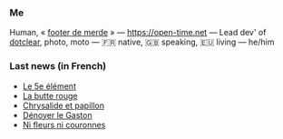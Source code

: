 ### Me

Human, « [footer de merde](https://open-time.net/post/2013/07/17/La-veritable-histoire-du-Footer-de-merde-) » — https://open-time.net — Lead dev' of [dotclear](https://git.dotclear.org/dev/dotclear), photo, moto — 🇫🇷 native, 🇬🇧 speaking, 🇪🇺 living — he/him

### Last news (in French)

<!-- BLOG-POST-LIST:START -->
- [Le 5e élément](https://open-time.net/post/2022/07/12/Le-5e-element)
- [La butte rouge](https://open-time.net/post/2022/07/11/La-butte-rouge)
- [Chrysalide et papillon](https://open-time.net/post/2022/07/10/Chrysalide-et-papillon)
- [Dénoyer le Gaston](https://open-time.net/post/2022/07/09/Denoyer-le-Gaston)
- [Ni fleurs ni couronnes](https://open-time.net/post/2022/07/08/Ni-fleurs-ni-couronnes)
<!-- BLOG-POST-LIST:END -->
